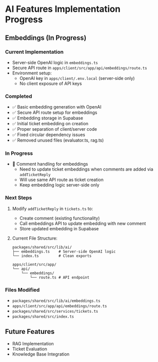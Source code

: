# AI Features Implementation Progress

## Embeddings (In Progress)

### Current Implementation
- Server-side OpenAI logic in `embeddings.ts`
- Secure API route in `apps/client/src/app/api/embeddings/route.ts`
- Environment setup:
  - OpenAI key in `apps/client/.env.local` (server-side only)
  - No client exposure of API keys

### Completed
- ✅ Basic embedding generation with OpenAI
- ✅ Secure API route setup for embeddings
- ✅ Embedding storage in Supabase
- ✅ Initial ticket embedding on creation
- ✅ Proper separation of client/server code
- ✅ Fixed circular dependency issues
- ✅ Removed unused files (evaluator.ts, rag.ts)

### In Progress
- 🔄 Comment handling for embeddings
  - Need to update ticket embeddings when comments are added via `addTicketReply`
  - Will use same API route as ticket creation
  - Keep embedding logic server-side only

### Next Steps
1. Modify `addTicketReply` in `tickets.ts` to:
   - Create comment (existing functionality)
   - Call embeddings API to update embedding with new comment
   - Store updated embedding in Supabase

2. Current File Structure:
   ```
   packages/shared/src/lib/ai/
   ├── embeddings.ts    # Server-side OpenAI logic
   └── index.ts         # Clean exports
   
   apps/client/src/app/
   └── api/
       └── embeddings/
           └── route.ts # API endpoint
   ```

### Files Modified
- `packages/shared/src/lib/ai/embeddings.ts`
- `apps/client/src/app/api/embeddings/route.ts`
- `packages/shared/src/services/tickets.ts`
- `packages/shared/src/index.ts`

## Future Features
- RAG Implementation
- Ticket Evaluation
- Knowledge Base Integration 